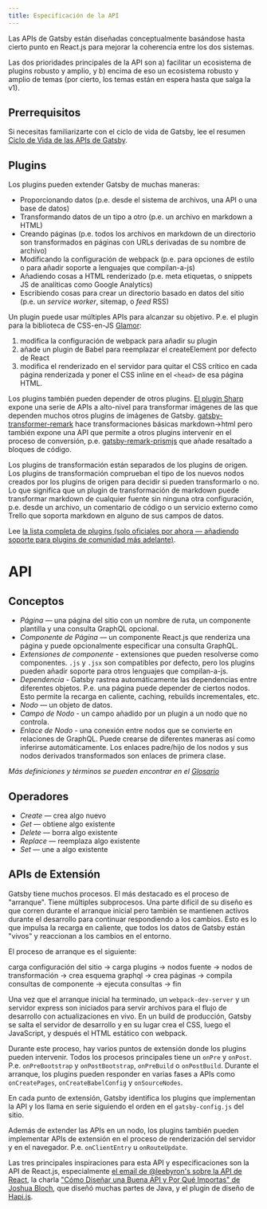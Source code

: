 ```yaml
---
title: Especificación de la API
---
```


Las APIs de Gatsby están diseñadas conceptualmente basándose hasta cierto punto en React.js
para mejorar la coherencia entre los dos sistemas.

Las dos prioridades principales de la API son a) facilitar un ecosistema de plugins robusto
y amplio, y b) encima de eso un ecosistema robusto y amplio de temas (por cierto, los temas
están en espera hasta que salga la v1).

## Prerrequisitos

Si necesitas familiarizarte con el ciclo de vida de Gatsby, lee el resumen [Ciclo de Vida de las APIs de Gatsby](/docs/gatsby-lifecycle-apis/).

## Plugins

Los plugins pueden extender Gatsby de muchas maneras:

- Proporcionando datos (p.e. desde el sistema de archivos, una API o una base de datos)
- Transformando datos de un tipo a otro (p.e. un archivo en markdown a HTML)
- Creando páginas (p.e. todos los archivos en markdown de un directorio son transformados
  en páginas con URLs derivadas de su nombre de archivo)
- Modificando la configuración de webpack (p.e. para opciones de estilo o para añadir soporte
  a lenguajes que compilan-a-js)
- Añadiendo cosas a HTML renderizado (p.e. meta etiquetas, o snippets JS de analíticas como
  Google Analytics)
- Escribiendo cosas para crear un directorio basado en datos del sitio (p.e. un _service worker_,
  sitemap, o _feed_ RSS)

Un plugin puede usar múltiples APIs para alcanzar su objetivo. P.e. el plugin para
la biblioteca de CSS-en-JS [Glamor](/packages/gatsby-plugin-glamor/):

1.  modifica la configuración de webpack para añadir su plugin
2.  añade un plugin de Babel para reemplazar el createElement por defecto de React
3.  modifica el renderizado en el servidor para quitar el CSS crítico en cada
    página renderizada y poner el CSS inline en el `<head>` de esa página HTML.

Los plugins también pueden depender de otros plugins. [El plugin
Sharp](/packages/gatsby-plugin-sharp/) expone una serie de APIs a alto-nivel para
transformar imágenes de las que dependen muchos otros plugins de imágenes de Gatsby.
[gatsby-transformer-remark](/packages/gatsby-transformer-remark/) hace
transformaciones básicas markdown->html pero también expone una API que permite
a otros plugins intervenir en el proceso de conversión, p.e.
[gatsby-remark-prismjs](/packages/gatsby-remark-prismjs/) que añade
resaltado a bloques de código.

Los plugins de transformación están separados de los plugins de origen. Los plugins
de transformación comprueban el tipo de los nuevos nodos creados por los plugins
de origen para decidir si pueden transformarlo o no. Lo que significa que un plugin
de transformación de markdown puede transformar markdown de cualquier fuente sin ninguna
otra configuración, p.e. desde un archivo, un comentario de código o un servicio externo
como Trello que soporta markdown en alguno de sus campos de datos.

Lee
[la lista completa de plugins (solo oficiales por ahora — añadiendo soporte para plugins de comunidad más adelante)](/docs/plugins/).

# API

## Conceptos

- _Página_ — una página del sitio con un nombre de ruta, un componente plantilla y una
  consulta GraphQL opcional.
- _Componente de Página_ — un componente React.js que renderiza una página y puede opcionalmente
  especificar una consulta GraphQL.
- _Extensiones de componente_ - extensiones que pueden resolverse como componentes. `.js`
  y `.jsx` son compatibles por defecto, pero los plugins pueden añadir soporte para
  otros lenguajes que compilan-a-js.
- _Dependencia_ - Gatsby rastrea automáticamente las dependencias entre diferentes objetos.
  P.e. una página puede depender de ciertos nodos. Esto permite la recarga en caliente,
  caching, rebuilds incrementales, etc.
- _Nodo_ — un objeto de datos.
- _Campo de Nodo_ - un campo añadido por un plugin a un nodo que no controla.
- _Enlace de Nodo_ - una conexión entre nodos que se convierte en relaciones de
  GraphQL. Puede crearse de diferentes maneras así como inferirse automáticamente.
  Los enlaces padre/hijo de los nodos y sus nodos derivados transformados son
  enlaces de primera clase.

_Más definiciones y términos se pueden encontrar en el [Glosario](/docs/glossary/)_

## Operadores

- _Create_ — crea algo nuevo
- _Get_ — obtiene algo existente
- _Delete_ — borra algo existente
- _Replace_ — reemplaza algo existente
- _Set_ — une a algo existente

## APIs de Extensión

Gatsby tiene muchos procesos. El más destacado es el proceso de "arranque". Tiene
múltiples subprocesos. Una parte difícil de su diseño es que corren durante el
arranque inicial pero también se mantienen activos durante el desarrollo para
continuar respondiendo a los cambios. Esto es lo que impulsa la recarga en caliente,
que todos los datos de Gatsby están "vivos" y reaccionan a los cambios en el entorno.

El proceso de arranque es el siguiente:

carga configuración del sitio -> carga plugins -> nodos fuente -> nodos de transformación ->
crea esquema graphql -> crea páginas -> compila consultas de componente -> ejecuta consultas ->
fin

Una vez que el arranque inicial ha terminado, un `webpack-dev-server` y un servidor express son iniciados para servir archivos para el flujo de desarrollo con actualizaciones en vivo. En un build de producción, Gatsby se salta el servidor de desarrollo y en su lugar crea el CSS, luego el JavaScript, y después el HTML estático con webpack.

Durante este proceso, hay varios puntos de extensión donde los plugins pueden
intervenir. Todos los procesos principales tiene un `onPre` y `onPost`. P.e. `onPreBootstrap`
y `onPostBootstrap`, `onPreBuild` o `onPostBuild`. Durante el arranque,
los plugins pueden responder en varias fases a APIs como `onCreatePages`,
`onCreateBabelConfig` y `onSourceNodes`.

En cada punto de extensión, Gatsby identifica los plugins que implementan la API y
los llama en serie siguiendo el orden en el `gatsby-config.js` del sitio.

Además de extender las APIs en un nodo, los plugins también pueden implementar APIs de
extensión en el proceso de renderización del servidor y en el navegador. P.e.
`onClientEntry` u `onRouteUpdate`.

Las tres principales inspiraciones para esta API y especificaciones son la API de React.js, especialmente
[el email de @leebyron's sobre la API de React](https://gist.github.com/vjeux/f2b015d230cc1ab18ed1df30550495ed),
la charla ["Cómo Diseñar una Buena API y Por Qué Importas" de Joshua Bloch](https://www.youtube.com/watch?v=heh4OeB9A-c&app=desktop), que diseñó muchas partes de Java, y el plugin de diseño
de [Hapi.js](https://hapijs.com/api).
